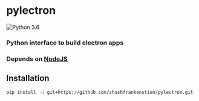 # pylectron
![Python 3.6](https://img.shields.io/badge/python-3.6+-blue.svg)

### Python interface to build electron apps


### Depends on [NodeJS](https://nodejs.org/en/download/)


## Installation

```sh
pip install -U git+https://github.com/shashfrankenstien/pylectron.git
```


